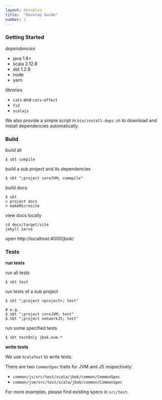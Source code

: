 ```yaml
---
layout: docsplus
title:  "Develop Guide"
number: 1
---
```


### Getting Started

*dependencies*

- java 1.8+
- scala 2.12.8
- sbt 1.2.8
- node
- yarn

*libraries*
- `cats` and `cats-effect`
- `fs2`
- `scalajs`

We also provide a simple script in `bin/install-deps.sh` to download and install
dependencies automatically.

### Build

build all
```
$ sbt compile
```

build a sub project and its dependencies
```
$ sbt ";project coreJVM; commpile"
```

build docs
```
$ sbt
> project docs
> makeMicrosite
```

view docs locally
```
cd docs/target/site
jekyll serve
```
open http://localhost:4000/jbok/

### Tests

**run tests**

run all tests
```
$ sbt test
```

run tests of a sub project
```
$ sbt ";project <project>; test"

# e.g.
$ sbt ";project coreJVM; test"
$ sbt ";project networkJS; test"
```

run some specified tests
```
$ sbt testOnly jbok.evm.*
```

**write tests**

We use `ScalaTest` to write tests.

There are two `CommonSpec` traits for JVM and JS respectively:
- `common/js/src/test/scala/jbok/common/CommonSpec`
- `common/jvm/src/test/scala/jbok/common/CommonSpec`

For more examples, please find existing specs in `src/test`.
